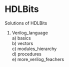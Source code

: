 # HDLBits

Solutions of HDLBits

1) Verilog_language <br />
  a) basics <br />
  b) vectors <br />
  c) modules_hierarchy <br />
  d) procedures <br />
  e) more_verilog_feachers <br />
